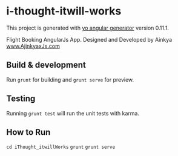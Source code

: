 # i-thought-itwill-works

This project is generated with [yo angular generator](https://github.com/yeoman/generator-angular)
version 0.11.1.

Flight Booking AngularJs App. Designed and Developed by Ainkya www.AjinkyaxJs.com

## Build & development

Run `grunt` for building and `grunt serve` for preview.

## Testing

Running `grunt test` will run the unit tests with karma.

## How to Run
`cd iThought_itwillWorks`
`grunt`
`grunt serve`
